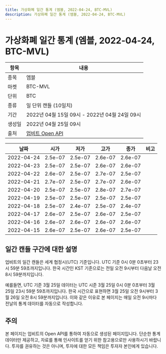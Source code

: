 ```yaml
---
title: 가상화폐 일간 통계 (엠블, 2022-04-24, BTC-MVL)
description: 가상화폐 일간 통계 (엠블, 2022-04-24, BTC-MVL)
---
```



가상화폐 일간 통계 (엠블, 2022-04-24, BTC-MVL)
===

|항목|내용|
|--|--|
|종목|엠블|
|마켓|BTC-MVL|
|단위|BTC|
|종류|일 단위 캔들 (10일치)|
|기간|2022년 04월 15일 09시 - 2022년 04월 24일 09시|
|생성일|2022년 04월 25일 09시|
|출처|[업비트 Open API](https://docs.upbit.com)|


|날짜|시가|저가|고가|종가|비고|
|--|--|--|--|--|--|
|2022-04-24|2.5e-07|2.5e-07|2.6e-07|2.6e-07|    |
|2022-04-23|2.5e-07|2.5e-07|2.6e-07|2.6e-07|    |
|2022-04-22|2.6e-07|2.5e-07|2.7e-07|2.5e-07|    |
|2022-04-21|2.7e-07|2.5e-07|2.7e-07|2.6e-07|    |
|2022-04-20|2.5e-07|2.5e-07|2.8e-07|2.7e-07|    |
|2022-04-19|2.5e-07|2.5e-07|2.5e-07|2.5e-07|    |
|2022-04-18|2.5e-07|2.4e-07|2.5e-07|2.4e-07|    |
|2022-04-17|2.6e-07|2.5e-07|2.6e-07|2.5e-07|    |
|2022-04-16|2.6e-07|2.6e-07|2.6e-07|2.6e-07|    |
|2022-04-15|2.6e-07|2.5e-07|2.6e-07|2.5e-07|    |


일간 캔들 구간에 대한 설명
---


업비트의 일간 캔들은 세계 협정시(UTC) 기준입니다. 
UTC 기준 0시 0분 0초부터 23시 59분 59초까지입니다. 
한국 시간인 KST 기준으로는 전일 오전 9시부터 다음날 오전 8시 59분까지입니다. 


예를들면, UTC 기준 3월 25일 데이터는 UTC 시준 3월 25일 0시 0분 0초부터 3월 25일 23시 59분 59초까지입니다. 
한국 시간으로 표현하면 3월 25일 오전 9시부터 3월 26일 오전 8시 59분까지입니다. 
이와 같은 이유로 본 페이지는 매일 오전 9시마다 전날의 통계 데이터를 자동으로 작성합니다. 


주의
---


본 페이지는 업비트의 Open API를 통하여 자동으로 생성된 페이지입니다. 
단순한 통계 데이터만 제공하고, 자료를 통해 인사이트를 얻기 위한 참고용으로만 사용하시기 바랍니다. 
투자를 권유하는 것은 아니며, 투자에 대한 모든 책임은 투자자 본인에게 있습니다. 

